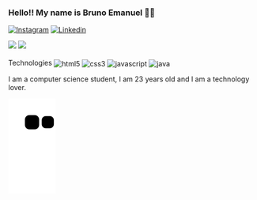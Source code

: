 
### Hello!! My name is Bruno Emanuel 🤚🏿

[![Instagram](https://img.shields.io/badge/Instagram-E4405F?style=for-the-badge&logo=instagram&logoColor=white)](https://www.instagram.com/bruno_emanuel77/)
[![Linkedin](https://img.shields.io/badge/LinkedIn-0077B5?style=for-the-badge&logo=linkedin&logoColor=white)](https://www.linkedin.com/in/bruno-emanuel-benjamin-957789207/)

<div>
<img height ="180em" src="https://github-readme-stats.vercel.app/api?username=devBrunoEmanuel&show_icons=true&theme=dracula"/>
<img height ="180em" src ="https://github-readme-stats.vercel.app/api/top-langs/?username=devBrunoEmanuel&layout=compact&langs_count=7&theme=dracula">
</div>
Technologies

<div style ="display: inline-block"><br/>
    <img align="center" alt="html5" src="https://img.shields.io/badge/HTML5-E34F26?style=for-the-badge&logo=html5&logoColor=white"/>
    <img align="center" alt="css3" src="https://img.shields.io/badge/CSS3-1572B6?style=for-the-badge&logo=css3&logoColor=white"/>
    <img align="center" alt="javascript" src="https://img.shields.io/badge/JavaScript-323330?style=for-the-badge&logo=javascript&logoColor=F7DF1E"/>
    <img align="center" alt="java" src="https://img.shields.io/badge/Java-ED8B00?style=for-the-badge&logo=java&logoColor=white"/>   

</div><br/>

I am a computer science student, I am 23 years old and I am a technology lover.

![Snake animation](https://github.com/devBrunoEmanuel/devBrunoEmanuel/blob/output/github-contribution-grid-snake.svg)
